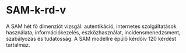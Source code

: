 # SAM-k-rd-v
A SAM hét fő dimenziót vizsgál: autentikáció, internetes szolgáltatások használata, információkezelés, eszközhasználat, incidensmenedzsment, szabályozás és tudatosság.  A SAM modellre épülő kérdőív 120 kérdést tartalmaz.
